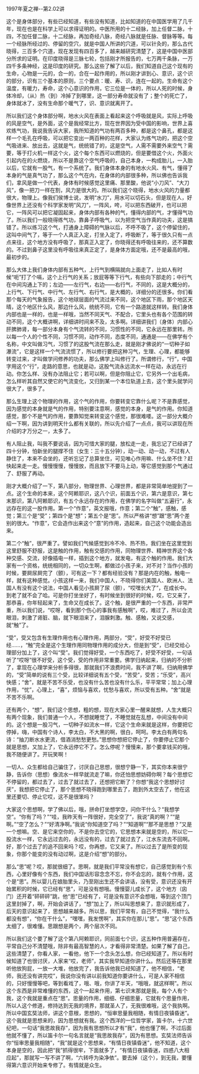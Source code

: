 
1997年夏之禅--第2.02讲

这个是身体部分，有些已经知道，有些没有知道，比如知道的在中国医学用了几千年，现在也是在科学上可以求得证明的。中医所用的十二经脉，加上任督二脉，十四，不加任督二脉，十二经脉，再加奇经八脉，奇经八脉就是任脉、督脉等等。每一个经脉所经过的、停留的空穴，就是中国人所讲的穴道，可以针灸的，那么古代晓得，三百多个穴道，现在发现有四百多了，越来越研究清楚了，这是中国中医部分所求的证明。在印度晓得是三脉七轮，包括刚才所报告的，七万两千条脉，一万四千多条神经，这是印度的研究。那么这些了解了以后，我们知道自己这个现有的生命，心物是一元的，合一的，合在一起作用的，所以刚才讲到心、意识，这个识的部分，识有三个基本的原则，三个要点：暖、寿、识，连在一起的。生命有这个温度，有暖力，寿命，这个心意识的作用，它三位是一体的，所以人死的时候，身体冷却，（从）热（到）冷掉了到哪里，这一部分寿命就没有了；整个的死亡了，身体就冰了，没有生命那个暖气了，识、意识就离开了。

所以我们这个身体部分啊，地水火风在表面上看起来这个呼吸就是风，实际上呼吸的风是空气，是外面，这个是我经常比方，现在世界因为受中国的影响，世界上喜欢练气功，我说我告诉大家，我所知道的气功有两百多种，都是这个鼻孔，都是这样一个毛孔在呼吸，可以把它变出一两百种的花样，大家认为练气功的，把这个空气吸进来、放出去，这就是气，统统错了的，这是空气，人需不需要外来空气？需要，等于打火机一样这个火，这个每个东西可以燃烧的，但是要借这个火，外面火引起内在的火燃烧，所以不是靠这个空气呼吸的，自己本身，一构成胎儿，一入胎以后，它就有一股气，有一个系统了。我们身体本身的有地水火风、有气，懂得了本身的气是真气功了，那么这个气在内，在身体的内部很多种，所以佛也告诉我们，拿风是做一个代表，身体有时候感觉这里痛、那里酸，他说“小刀风”、“大刀风”，像一把刀一样在割，风力是很大的。所以我们这个晓得，地水火风的力量都很大，物理上。像我们侯博士说，发明“水刀”，用水可以切石头，但是现在人，好像世界上还没有个科学家发明“风刀”，一阵风，咵，可以把东西破开，也可以把它，一阵风可以把它凝固起来，身体内部有各种的气，懂得内部的气，才懂得气功了。所以我们一般晓得练气功，靠鼻子呼吸气，以为把空气当作真的功夫，这是搞错了。所以练习这个气，打通身上障碍的气脉以后，不呼不吸了，这个停留住的，这叫中间气了，等于一个人真正入定，打坐入定了，呼吸断了，等于很久只有一点点来往，这个地方没有呼吸了，那真正入定了，你晓得还有呼吸往来的，还不算数的。不过到鼻子这里没有呼吸往来真正定了，是身体方面定哦，还不是最高的哦，最初步的。

那么大体上我们身体内部有五种气，上行气到横隔就向上面走了，比如人有时候“呃”打了个嗝，这个上行气的关系；放屁等等下行气，有些向下部走的；中行气在中间沟通上下的；左边——左行气，右边——右行气，不同的，这是大概分的，上行气、下行气、中行气、左行气、右行气，是大概的，详细分的还很多。你们看那个每天的气象报告，这个地球层面的气流过来不同，这个地区下雨，那个地区天晴，这个地区什么风，那边什么风，统统不同，它有一个路道就这样转。我们身体内部也是一样的，也是一样哦，当然不同天气、不配合，它里头也有各个范围的转动不同，这个大概讲啊，详细讲时间来不及，太多啊。详细讲我们（身体）内部心肝脾肺肾，每一部分本身有个气流转的不同，习惯性的不同，它永远在那里转。所以每一个人的个性不同，习惯不同，动作不同，态度不同，通通是——在佛学有个名称，中文叫做习气，习惯了的这股气流在那么走，就是刚才佛说的“一切种子如瀑流”，它是这样一个气流流惯了，所以修行要把这种习气，生理、心理，都能够转变过来，才叫做学问修养的功夫，那么佛学上叫修行了。所谓修行，“行”，中国字用这个“行”，走路的意思，也就是动，这股气流永远流水一样在动，永远在行动。你怎么样、没有办法阻止它；若可以啊，但是你阻止它，它另外一个出毛病，怎么样听其自然又使它的气流变化，又归到某一个本位轨道上去，这个里头就学问很大了，很多了。

那么生理上这个物理的作用，这个气的作用，你要转变它靠什么呢？不是靠感觉，因为感觉的本身就是气的作用，特别要注意啊，感觉的本身，是气的作用。你知道感觉，那个不是气的作用，要靠知觉来转变这个感觉，那很难喽。这一部分大概介绍一下啊，因为讲到明天什么都有关联的，所以先介绍了一点点，我可以讲现在所介绍的才万分之一，太多了。

有人阻止我，叫我不要说话，因为可惜大家的腿，放松走一走，我忘记了已经讲了四十分钟，怕新坐的腿撑不住（女生：三十五分钟），动一动、动一动，不过有人静住了，本来不会坐的，还听忘记了总算坐住，可见唯心作用嘛、什么坐不住？赶快起来走一走。慢慢慢慢，慢慢放，而且放下不要马上动，等它感觉到那个气通过了、舒服了再动。

刚才大概介绍了一下，第八部分，物理世界、心理世界，都是非常简单地提到了一点。这个生命的本来，这个阿赖耶识，这八个识，前面五个识，第六是意识，第七末那识，第八阿赖耶识，有五个永远存在的作用，在佛学的名字叫做“五遍行”，永远存在的这一股作用。第一个“作意”，英文报哦，作意；第二个“触”，感触，感觉；第三个是“受”；第四个是“想”；第五个是“思”。所以严格讲“想”跟“思”两个差别的很大。“作意”，它会造作出来这个“意”的作用，造起来，自己这个功能会造出来。

第二个“触”，很严重了。譬如我们气候感觉到冷不冷、热不热，我们坐在这里觉到这里舒服不舒服，这是触的作用，触有交感的作用，同物理世界、精神世界这个各种交感、交流，好像插电一样，插到这个地方，就发电，有这个触的作用。我们大家有一个资格，统统相同的，一切众生啊，都做过小孩子来，对不对？当作小孩的时候，要屙尿屙完了（颤），可有这一下？都有经验没有？那是内在的触，触电一样，就有这种感觉。小孩这样一来，我们中国人，不晓得你们美国人、欧洲人、法国人有没有这个说法，中国人看见小孩屙了尿（颤），“哎嘿长大了”，在成长中。到老了就不会了哈。可是你打坐坐好了，有时候坐到很好的时候，哎，它又来了，那恭喜，你年轻起来了，生命又在成长了。这个触，是很严重的一个东西，非常严重，所以我们说，“哎呀，看到那个伤心的事我有感触啊”，哎，难过了，所以会流眼泪，刺激了肾脏、脑，就下眼泪来了，泪腺刺激。触、感触，又说交感，就“触”了。

“受”，受又包含有生理作用也有心理作用，两部分，“受”，好受不好受已经……，“触”完全是这个生理作用同物理作用的成分大，但是到“受”，已经交给心理部分加上了，这个叫“受”。我们觉得好受，一个东西吃了，好受不好受，一句话听了“哎呀”很不好受，这个受，受的作用非常重要。佛学归纳起来，归纳的不分析了，拿现在心理学来分析多得很，那就我们不浪费时间，我不讲了啊，归纳用佛学的，“受”简单的说有三个受，比较详细说有五个受，“苦受”，受苦；“乐受”，高兴快感；“舍”，就是不苦不乐受，也没有什么苦也没有什么乐，平平常常；加上心理作用，“忧”，心理上，“喜”，烦恼与喜欢，忧愁与喜欢，所以受有五种。“舍”就是不苦不乐啊。

还有两个，“想”，我们这个思想，粗的想，现在大家心里一醒来就想，人生大概只有两个现象，我们普通一个人，不想就睡觉了，不睡觉就在乱想，中间没有中间的。这个想是一股习气，一切种子如流水一样，它这个生命来就是这样，你要把它停掉，嗨，中国有个诗人，李太白，不大黑的啊，很白，呵呵。李太白有两句名诗：“抽刀断水水更流，借酒消愁愁更愁。”思想你想把它停止了，你要停止它那个就是思想，又加上了，它永远停它不了。怎么停呢？慢慢来，那个要拿钱买的哦，我不随便讲了。开玩笑啊！

一切人、众生都给自己骗住了，讨厌自己思想，很想宁静一下，其实你本来很宁静，告诉你（思想）像流水一样早就流走了嘛，你还怕思想妨碍你啊？每个思想它不停留的，都过去了，过去了就过去了，还想把它断了？你想“我这个思想好讨厌”，我想把它停止了，那个思想不晓得跑到哪里去了，跑到外太空去了，他在这里还要切、停止它哎，这不是很笨吗？

大家这个思想啊，学了佛以后，哦，拼命打坐想学空，问你干什么？“我想学空”。“你有了吗？”“哇，我昨天有一阵很好，完全空了”，我说“真的啊？”“是啊。”“空了怎么？”“好清净啊。”我说“你知道空了吗？”“知道啊”“那不是思想？”又是一个想嘛。空、是它来空你的，不是你去空它的，它思想本来就是空的，所以它一股流水一样，它永远过去的，永远没有的，过去了就过去了，江水东流去不回啊。好，那个过去了的追不回来吗？哎，你再想，它又来了。所以过去了是所变的现象，你那个能变的没有动过啊，这是介绍“想”的部分。

那么“思”呢？哎，那就很细了。思啊，就是我们平常没有想它，自己感觉到有个东西，心里好像有个东西，我们中国话形容念念不忘，你不会忘的，就有个作用，这个是“思”。所以婴儿在娘胎里头，乃至刚出生还不会讲话，没有受，意识还没有开始累积的时候，它已经有“思”，可是没有想哦。慢慢婴儿成长了，这个地方（囟门）还开着“砰砰砰”跳，他“思”已经有了，可是没有意识不会想哦，等到这个顶门这里封掉了，啊，开始会讲话了，“想”加上了，所以叫思想来了，意识就形成了，后天的意识起来了，思想越来越多。所以思，我们平常有，自己不觉得，“我什么都没有想”，“你在干什么”，“嘿嘿，我发愣啊”，其实你在那儿“思”。“思”这个东西太细了，很难懂。思跟想是两个，两个层次不同。

所以我们这个要了解了这个第八阿赖耶识，同前面七个识，这五种作用普遍存在，平常自己分不清楚哦，除非有最高智慧的人，才看得非常清楚。如果了解了自己，这些清楚了，你看人家，一看他，他下一个念头怎么想，你已经知道了。所以有时候知道了也很讨厌，人家来“哎，老师”，其实我早知道你讲什么。然后还等在那里听他放狗屁，一放一大堆，他放完了，我告诉他我已经知道了，他不相信，“老师，我还没有讲完哎”，我说你没有讲以前我知道你要讲什么，可是人家不相信的，只好慢慢等吧，等到看戏了，哦、哦，你讲了半天，“哦哦，就这样啊”。所以这个东西是非常难懂的东西，这个一起来作用，第七识末那就是我，每个人有个我，这个我就是重点在“思”。思量的作用，细细、仔细思量，它就有个思量作用，所以人这个修道，修持达到无我的境界，那就圣人了，无我很难哦，这个我执啊。所以中国玄奘法师，讲这个意根，思想的，“恒审思量我相随，有情日夜镇昏迷”。这个我就是思想来的，因为思想就有我。这个西洋的一位哲学家，笛卡尔，十六世纪吧，一句话“我思故我存”，因为我有思想所以才有“我”，他也懂了啊，不过后面他就不懂了，所以笛卡尔一句名言就是“我思故我存”，因为有思想。玄奘法师告诉你“恒审思量我相随”，“我”就是这个思想来，“有情日夜镇昏迷”，他不知道，这个本身是空的，因此把“我”抓得很牢，下面就多了，“有情日夜镇昏迷，四惑八大相应起”，那就写一写不讲了啊，“六转呼为染净依”。要去掉（这个），到无我，要懂得第六意识开始来专修了。有情就是众生。


